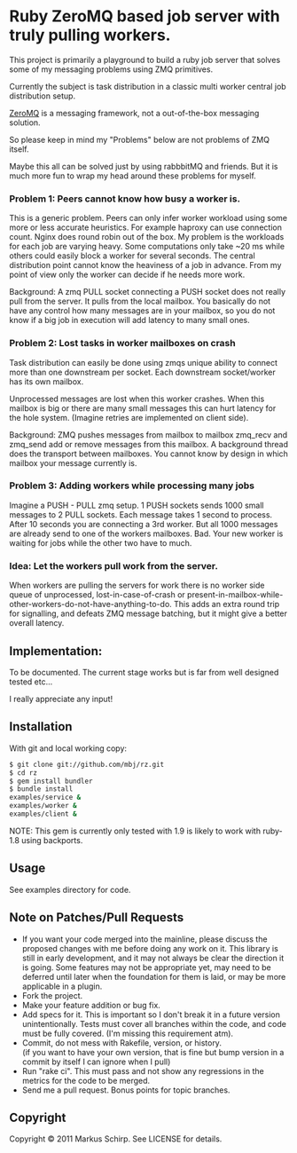 # Ruby ZeroMQ based job server with truly pulling workers.


This project is primarily a playground to build a ruby job server that solves 
some of my messaging problems using ZMQ primitives. 

Currently the subject is task distribution in a classic multi worker central 
job distribution setup.

[ZeroMQ](http://zeromq.org) is a messaging framework, not a out-of-the-box 
messaging solution. 

So please keep in mind my "Problems" below are not problems of ZMQ itself. 

Maybe this all can be solved just by using rabbbitMQ and friends. But it is 
much more fun to wrap my head around these problems for myself.

### Problem 1: Peers cannot know how busy a worker is.

  This is a generic problem. Peers can only infer worker workload using some 
  more or less accurate heuristics.
  For example haproxy can use connection count. Nginx does round robin out of 
  the box. My problem is the workloads for each job are varying heavy. Some 
  computations only take ~20 ms while others could easily block a worker for 
  several  seconds.
  The central distribution point cannot know the heaviness of a job in advance.
  From my point of view only the worker can decide if he needs more work.

  Background:
    A zmq PULL socket connecting a PUSH socket does not really pull from the 
    server.  It pulls from the local mailbox.
    You basically do not have any control how many messages are in your 
    mailbox, so you do not know if a big job in execution will add latency to 
    many small ones.

### Problem 2: Lost tasks in worker mailboxes on crash

  Task distribution can easily be done using zmqs unique ability to connect more
  than one downstream per socket. Each downstream socket/worker has its own 
  mailbox. 

  Unprocessed messages are lost when this worker crashes. When this mailbox is 
  big or there are many small messages this can hurt latency for the hole 
  system. (Imagine retries are implemented on client side).

  Background:
    ZMQ pushes messages from mailbox to mailbox zmq_recv and zmq_send add or 
    remove messages from this mailbox. A background thread does the transport 
    between mailboxes. You cannot know by design in which mailbox your message 
    currently is.

### Problem 3: Adding workers while processing many jobs

  Imagine a PUSH - PULL zmq setup. 1 PUSH sockets sends 1000 small messages to 
  2 PULL sockets. 
  Each message takes 1 second to process. After 10 seconds you are connecting a 
  3rd worker. But all 1000 messages are already send to one of the workers 
  mailboxes. Bad. Your new worker is waiting for jobs while the other two have 
  to much.

### Idea: Let the workers pull work from the server. 

  When workers are pulling the servers for work there is no worker side queue 
  of unprocessed, lost-in-case-of-crash or 
  present-in-mailbox-while-other-workers-do-not-have-anything-to-do.
  This adds an extra round trip for signalling, and defeats ZMQ message 
  batching, but it might give a better overall latency.

## Implementation:

  To be documented. The current stage works but is far from well designed 
  tested etc...

I really appreciate any input!

## Installation

With git and local working copy:

```bash
$ git clone git://github.com/mbj/rz.git
$ cd rz
$ gem install bundler
$ bundle install
examples/service &
examples/worker &
examples/client &
```

NOTE: This gem is currently only tested with 1.9 is likely to work with ruby-1.8
using backports.

## Usage

See examples directory for code.

## Note on Patches/Pull Requests

* If you want your code merged into the mainline, please discuss the proposed 
  changes with me before doing any work on it. This library is still in early 
  development, and it may not always be clear the direction it is going. Some 
  features may not be appropriate yet, may need to be deferred until later when 
  the foundation for them is laid, or may be more applicable in a plugin.
* Fork the project.
* Make your feature addition or bug fix.
* Add specs for it. This is important so I don't break it in a future version 
  unintentionally. Tests must cover all branches within the code, and code must 
  be fully covered. (I'm missing this requirement atm).
* Commit, do not mess with Rakefile, version, or history.  
  (if you want to have your own version, that is fine but bump version in a 
  commit by itself I can ignore when I pull)
* Run "rake ci". This must pass and not show any regressions in the
  metrics for the code to be merged.
* Send me a pull request. Bonus points for topic branches.

## Copyright

Copyright &copy; 2011 Markus Schirp. See LICENSE for details.
